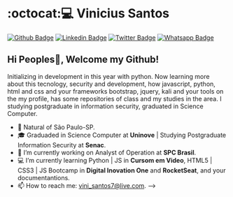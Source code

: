 # :octocat::computer: Vinicius Santos 

[![Github Badge](https://img.shields.io/badge/-Github-000?style=flat-square&logo=Github&logoColor=white&link=https://github.com/vinisantos7)](https://github.com/vinisantos7)
[![Linkedin Badge](https://img.shields.io/badge/-LinkedIn-blue?style=flat-square&logo=Linkedin&logoColor=white&link=https://www.linkedin.com/in/vinicius-santos-12249198/)](https://www.linkedin.com/in/vinicius-santos-12249198/)
[![Twitter Badge](https://img.shields.io/badge/-Twitter-1ca0f1?style=flat-square&logo=1ca0f1&logo=twitter&logoColor=white&link=https://twitter.com/leuvargas)](https://twitter.com/leuvargas)
[![Whatsapp Badge](https://img.shields.io/badge/-Whatsapp-4CA143?style=flat-square&logo=4CA143&logo=whatsapp&logoColor=white&link=https://api.whatsapp.com/send?phone=5511956092628&text=Olá!%20Vinicius)](https://api.whatsapp.com/send?phone=5511956092628&text=Olá!%20Vinicius)

## Hi Peoples👋, Welcome my Github!

Initializing in development in this year with python.
Now learning more about this tecnology, security and development, how javascript, python, html and css and your frameworks bootstrap, jquery, kali and your tools
on the my profile, has some repositories of class and my studies in the area.
I studying postgraduate in information security, graduated in Science Computer.

- 📍 Natural of São Paulo-SP.
- 🎓 Graduaded in Science Computer at **Uninove** | Studying Postgraduate Information Security at **Senac**.
- 🔭 I’m currently working on Analyst of Operation at **SPC Brasil**.
- 💻 I’m currently learning Python | JS in **Cursom em Video**, HTML5 | CSS3 | JS Bootcamp in **Digital Inovation One** and **RocketSeat**, and your documentantions.
- 📫 How to reach me: vini_santos7@live.com.
-->
